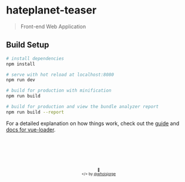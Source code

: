 # hateplanet-teaser

> Front-end Web Application

## Build Setup

``` bash
# install dependencies
npm install

# serve with hot reload at localhost:8080
npm run dev

# build for production with minification
npm run build

# build for production and view the bundle analyzer report
npm run build --report
```

For a detailed explanation on how things work, check out the [guide](http://vuejs-templates.github.io/webpack/) and [docs for vue-loader](http://vuejs.github.io/vue-loader).





<!-- Thanks for watching! -->
<br><br><br><br>
<p align="center"> <sub><sup>🎩</sub></sup><br>
  <sub><sup>&lt;/&gt; by <a href="http://www.whoisjorge.me">@whoisjorge</a></sup></sub>
</p>
